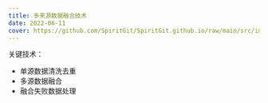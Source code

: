 ```yaml
---
title: 多来源数据融合技术
date: 2022-06-11
cover: https://github.com/SpiritGit/SpiritGit.github.io/raw/main/src/images/covers/data_fusion.png
---
```


关键技术：
- 单源数据清洗去重
- 多源数据融合
- 融合失败数据处理